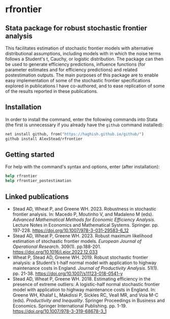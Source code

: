 # rfrontier
## Stata package for robust stochastic frontier analysis
This facilitates estimation of stochastic frontier models with alternative distributional assumptions, including models with in which the noise terms follows a Student's t, Cauchy, or logistic distribution. The package can then be used to generate efficiency predictions, influence functions (for parameter estimates and for efficiency predictions) and related postestimation outputs. The main purposes of this package are to enable easy implementation of some of the stochastic frontier specifications explored in publications I have co-authored, and to ease replication of some of the results reported in these publications.

## Installation
In order to install the command, enter the following commands into Stata (the first is unnecessary if you already have the `github` command installed):
```stata
net install github, from("https://haghish.github.io/github/")
github install AlexStead/rfrontier
```

## Getting started
For help with the command's syntax and options, enter (after installation):
```stata
help rfrontier
help rfrontier_postestimation
```

## Linked publications

- Stead AD, Wheat P, and Greene WH. 2023. Robustness in stochastic frontier analysis. In: Macedo P, Moutinho V, and Madaleno M (eds). _Advanced Mathematical Methods for Economic Efficiency Analysis_. Lecture Notes in Economics and Mathematical Systems. Springer. pp. 197-228. https://doi.org/10.1007/978-3-031-29583-6_12
- Stead AD, Wheat P, Greene WH. 2023. Robust maximum likelihood estimation of stochastic frontier models. _European Journal of Operational Research_. 309(1). pp.188-201. https://doi.org/10.1016/j.ejor.2022.12.033
- Wheat P, Stead AD, Greene WH. 2019. Robust stochastic frontier analysis: a Student’s t-half normal model with application to highway maintenance costs in England. _Journal of Productivity Analysis_. 51(1). pp. 21-38. https://doi.org/10.1007/s11123-018-0541-y
- Stead AD, Wheat P, Greene WH. 2018. Estimating efficiency in the presence of extreme outliers: A logistic-half normal stochastic frontier model with application to highway maintenance costs in England. In: Greene WH, Khalaf L, Makdissi P, Sickles RC, Veall MR, and Voia M-C (eds). _Productivity and Inequality_. Springer Proceedings in Business and Economics. Springer International Publishing. pp. 1-19. https://doi.org/10.1007/978-3-319-68678-3_1

